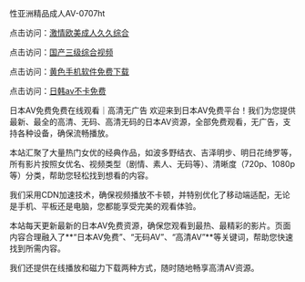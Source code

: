 
性亚洲精品成人AV-0707ht


点击访问：<a href="https://gda-c7m.pages.dev/">激情欧美成人久久综合</a>

点击访问：<a href="https://tfda.pages.dev/">国产三级综合视频</a>

点击访问：<a href="https://vassv.pages.dev/">黄色手机软件免费下载</a>

点击访问：<a href="https://bsdf-5f5.pages.dev/">日韩av不卡免费</a>


日本AV免费免费在线观看｜高清无广告
欢迎来到日本AV免费平台！我们为您提供最新、最全的高清、无码、高清无码的日本AV资源，全部免费观看，无广告，支持各种设备，确保流畅播放。

本站汇聚了大量热门女优的经典作品，如波多野结衣、吉泽明步、明日花绮罗等，所有影片按照女优名、视频类型（剧情、素人、无码等）、清晰度（720p、1080p等）分类，帮助您轻松找到想看的内容。

我们采用CDN加速技术，确保视频播放不卡顿，并特别优化了移动端适配，无论是手机、平板还是电脑，您都能享受完美的观看体验。

本站每天更新最新的日本AV免费资源，确保您观看到最热、最精彩的影片。页面内容合理融入了**“日本AV免费”、“无码AV”、“高清AV”**等关键词，帮助您快速找到所需内容。

我们还提供在线播放和磁力下载两种方式，随时随地畅享高清AV资源。




<span style="display:none;">[Canonical link](https://github.com/vui20250707/vui5 ）</span>
